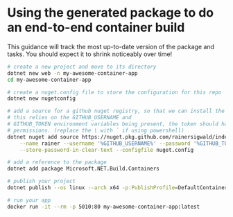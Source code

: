 # Using the generated package to do an end-to-end container build

This guidance will track the most up-to-date version of the package and tasks.
You should expect it to shrink noticeably over time!

```bash
# create a new project and move to its directory
dotnet new web -n my-awesome-container-app
cd my-awesome-container-app

# create a nuget.config file to store the configuration for this repo
dotnet new nugetconfig

# add a source for a github nuget registry, so that we can install the package.
# this relies on the GITHUB_USERNAME and
# GITHUB_TOKEN environment variables being present, the token should have 'read:packages'
# permissions. (replace the \ with ` if using powershell)
dotnet nuget add source https://nuget.pkg.github.com/rainersigwald/index.json \
    --name rainer --username '%GITHUB_USERNAME%' --password '%GITHUB_TOKEN%' \
    --store-password-in-clear-text --configfile nuget.config

# add a reference to the package
dotnet add package Microsoft.NET.Build.Containers

# publish your project
dotnet publish --os linux --arch x64 -p:PublishProfile=DefaultContainer

# run your app
docker run -it --rm -p 5010:80 my-awesome-container-app:latest
```

